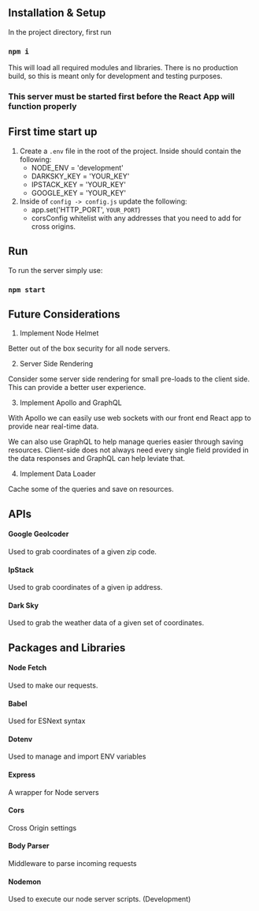 ## Installation & Setup

In the project directory, first run

### `npm i`

This will load all required modules and libraries. There is no production build, so this is meant only for development and testing purposes.

### This server must be started first before the React App will function properly

## First time start up

1. Create a `.env` file in the root of the project. Inside should contain the following:
    - NODE_ENV = 'development'
    - DARKSKY_KEY = 'YOUR_KEY'
    - IPSTACK_KEY = 'YOUR_KEY'
    - GOOGLE_KEY = 'YOUR_KEY'
2. Inside of `config -> config.js` update the following:
    - app.set('HTTP_PORT', `YOUR_PORT`)
    - corsConfig whitelist with any addresses that you need to add for cross origins.

## Run

To run the server simply use:

### `npm start`

## Future Considerations

1. Implement Node Helmet

Better out of the box security for all node servers.

2. Server Side Rendering

Consider some server side rendering for small pre-loads to the client side. This can provide a better user experience.

3. Implement Apollo and GraphQL

With Apollo we can easily use web sockets with our front end React app to provide near real-time data.

We can also use GraphQL to help manage queries easier through saving resources. Client-side does not always need every single field provided in the data responses and GraphQL can help leviate that.

4. Implement Data Loader

Cache some of the queries and save on resources.

## APIs

#### Google Geolcoder

Used to grab coordinates of a given zip code.

#### IpStack

Used to grab coordinates of a given ip address.

#### Dark Sky

Used to grab the weather data of a given set of coordinates.

## Packages and Libraries

#### Node Fetch

Used to make our requests.

#### Babel

Used for ESNext syntax

#### Dotenv

Used to manage and import ENV variables

#### Express

A wrapper for Node servers

#### Cors

Cross Origin settings

#### Body Parser

Middleware to parse incoming requests

#### Nodemon

Used to execute our node server scripts. (Development)
